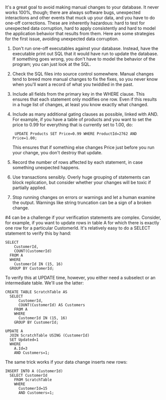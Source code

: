 <!--# set var="title" value="Safe(r) data changes" -->
<!--# set var="date" value="2011-11-29" -->

<!--# include file="include/top.html" -->

It's a great goal to avoid making manual changes to your database. It never works 100%, though; there are always software bugs, unexpected interactions and other events that muck up your data, and you have to do one-off corrections. These are inherently hazardous: hard to test for unexpected data corruption, hard to apply consistently and hard to model the application behavior that results from them. Here are some strategies for the first issue, avoiding unexpected data corruption.

1. Don't run one-off executables against your database. Instead, have the executable print out SQL that it would have run to update the database. If something goes wrong, you don't have to model the behavior of the program; you can just look at the SQL.
1. Check the SQL files into source control somewhere. Manual changes tend to breed more manual changes to fix the fixes, so you never know when you'll want a record of what you twiddled in the past.
1. Include all fields from the primary key in the WHERE clause. This ensures that each statement only modifies one row. Even if this results in a huge list of changes, at least you know exactly what changed.
1. Include as many additional gating clauses as possible, linked with AND. For example, if you have a table of products and you want to set the price to 0.99 for everything that is currently set to 1.00, do:

        UPDATE Products SET Price=0.99 WHERE ProductId=2762 AND Price=1.00;

   This ensures that if something else changes Price just before you run your change, you don't destroy that update.
1. Record the number of rows affected by each statement, in case something unexpected happens.
1. Use transactions sensibly. Overly huge grouping of statements can block replication, but consider whether your changes will be toxic if partially applied.
1. Stop running changes on errors or warnings and let a human examine the output. Warnings like string truncation can be a sign of a broken change.

\#4 can be a challenge if your verification statements are complex. Consider, for example, if you want to update rows in table A for which there is exactly one row for a particular CustomerId. It's relatively easy to do a SELECT statement to verify this by hand:

    SELECT
        CustomerId,
        COUNT(CustomerId)
      FROM A
      WHERE
        CustomerId IN (15, 16)
      GROUP BY CustomerId;

To verify this at UPDATE time, however, you either need a subselect or an intermediate table. We'll use the latter:

    CREATE TABLE ScratchTable AS
      SELECT
          CustomerId,
          COUNT(CustomerId) AS Customers
        FROM A
        WHERE
          CustomerId IN (15, 16)
        GROUP BY CustomerId;

    UPDATE A
      JOIN ScratchTable USING (CustomerId)
      SET Updated=1
      WHERE
        A.Id=3
        AND Customers=1;

The same trick works if your data change inserts new rows:

    INSERT INTO A (CustomerId)
      SELECT CustomerId
        FROM ScratchTable
        WHERE
          CustomerId=15
          AND Customers=1;

<!--# include file="include/bottom.html" -->
